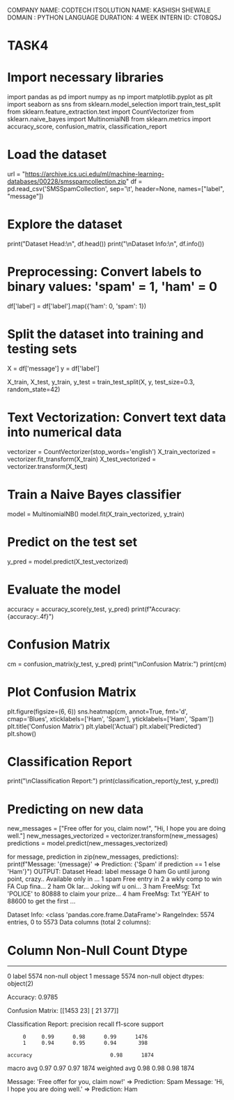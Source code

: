COMPANY NAME: CODTECH ITSOLUTION
NAME: KASHISH SHEWALE
DOMAIN : PYTHON LANGUAGE
DURATION: 4 WEEK
INTERN ID: CT08QSJ
# TASK4
# Import necessary libraries
import pandas as pd
import numpy as np
import matplotlib.pyplot as plt
import seaborn as sns
from sklearn.model_selection import train_test_split
from sklearn.feature_extraction.text import CountVectorizer
from sklearn.naive_bayes import MultinomialNB
from sklearn.metrics import accuracy_score, confusion_matrix, classification_report

# Load the dataset
url = "https://archive.ics.uci.edu/ml/machine-learning-databases/00228/smsspamcollection.zip"
df = pd.read_csv('SMSSpamCollection', sep='\t', header=None, names=["label", "message"])

# Explore the dataset
print("Dataset Head:\n", df.head())
print("\nDataset Info:\n", df.info())

# Preprocessing: Convert labels to binary values: 'spam' = 1, 'ham' = 0
df['label'] = df['label'].map({'ham': 0, 'spam': 1})

# Split the dataset into training and testing sets
X = df['message']
y = df['label']

X_train, X_test, y_train, y_test = train_test_split(X, y, test_size=0.3, random_state=42)

# Text Vectorization: Convert text data into numerical data
vectorizer = CountVectorizer(stop_words='english')
X_train_vectorized = vectorizer.fit_transform(X_train)
X_test_vectorized = vectorizer.transform(X_test)

# Train a Naive Bayes classifier
model = MultinomialNB()
model.fit(X_train_vectorized, y_train)

# Predict on the test set
y_pred = model.predict(X_test_vectorized)

# Evaluate the model
accuracy = accuracy_score(y_test, y_pred)
print(f"Accuracy: {accuracy:.4f}")

# Confusion Matrix
cm = confusion_matrix(y_test, y_pred)
print("\nConfusion Matrix:")
print(cm)

# Plot Confusion Matrix
plt.figure(figsize=(6, 6))
sns.heatmap(cm, annot=True, fmt='d', cmap='Blues', xticklabels=['Ham', 'Spam'], yticklabels=['Ham', 'Spam'])
plt.title('Confusion Matrix')
plt.ylabel('Actual')
plt.xlabel('Predicted')
plt.show()

# Classification Report
print("\nClassification Report:")
print(classification_report(y_test, y_pred))

# Predicting on new data
new_messages = ["Free offer for you, claim now!", "Hi, I hope you are doing well."]
new_messages_vectorized = vectorizer.transform(new_messages)
predictions = model.predict(new_messages_vectorized)

for message, prediction in zip(new_messages, predictions):
    print(f"Message: '{message}' => Prediction: {'Spam' if prediction == 1 else 'Ham'}")
OUTPUT:
Dataset Head:
   label                                             message
0    ham    Go until jurong point, crazy.. Available only in ...
1   spam  Free entry in 2 a wkly comp to win FA Cup fina...
2    ham                      Ok lar... Joking wif u oni...
3    ham  FreeMsg: Txt 'POLICE' to 80888 to claim your prize...
4    ham  FreeMsg: Txt 'YEAH' to 88600 to get the first ...

Dataset Info:
 <class 'pandas.core.frame.DataFrame'>
RangeIndex: 5574 entries, 0 to 5573
Data columns (total 2 columns):
 #   Column  Non-Null Count  Dtype 
---  ------  --------------  ----- 
 0   label   5574 non-null   object
 1   message 5574 non-null   object
dtypes: object(2)

Accuracy: 0.9785

Confusion Matrix:
[[1453   23]
 [  21  377]]

Classification Report:
              precision    recall  f1-score   support

         0     0.99      0.98      0.99      1476
         1     0.94      0.95      0.94       398

    accuracy                         0.98      1874
   macro avg     0.97      0.97      0.97      1874
weighted avg     0.98      0.98      0.98      1874

Message: 'Free offer for you, claim now!' => Prediction: Spam
Message: 'Hi, I hope you are doing well.' => Prediction: Ham
